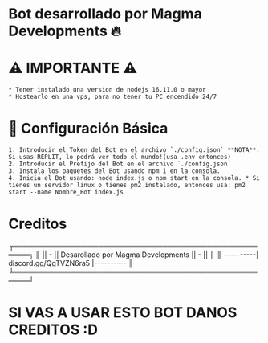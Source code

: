 # Bot desarrollado por Magma Developments 🔥

# ⚠ IMPORTANTE ⚠

    * Tener instalado una version de nodejs 16.11.0 o mayor
    * Hostearlo en una vps, para no tener tu PC encendido 24/7

# 🤖 Configuración Básica
    
    1. Introducir el Token del Bot en el archivo `./config.json` **NOTA**: Si usas REPLIT, lo podrá ver todo el mundo!(usa .env entonces)
    2. Introducir el Prefijo del Bot en el archivo `./config.json`
    3. Instala los paquetes del Bot usando npm i en la consola.
    4. Inicia el Bot usando: node index.js o npm start en la consola. * Si tienes un servidor linux o tienes pm2 instalado, entonces usa: pm2 start --name Nombre_Bot index.js

# Creditos

╔═════════════════════════════════════════════════════╗
║ || - || Desarollado por Magma Developments || - ||  ║
║    ----------| discord.gg/QgTVZN6ra5 |----------    ║
╚═════════════════════════════════════════════════════╝

# SI VAS A USAR ESTO BOT DANOS CREDITOS :D
